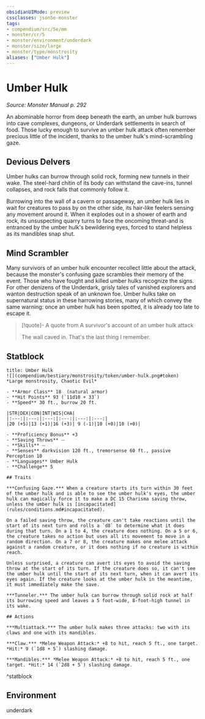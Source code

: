 ```yaml
---
obsidianUIMode: preview
cssclasses: json5e-monster
tags:
- compendium/src/5e/mm
- monster/cr/5
- monster/environment/underdark
- monster/size/large
- monster/type/monstrosity
aliases: ["Umber Hulk"]
---
```

# Umber Hulk
*Source: Monster Manual p. 292*  

An abominable horror from deep beneath the earth, an umber hulk burrows into cave complexes, dungeons, or Underdark settlements in search of food. Those lucky enough to survive an umber hulk attack often remember precious little of the incident, thanks to the umber hulk's mind-scrambling gaze.

## Devious Delvers

Umber hulks can burrow through solid rock, forming new tunnels in their wake. The steel-hard chitin of its body can withstand the cave-ins, tunnel collapses, and rock falls that commonly follow it.

Burrowing into the wall of a cavern or passageway, an umber hulk lies in wait for creatures to pass by on the other side, its hair-like feelers sensing any movement around it. When it explodes out in a shower of earth and rock, its unsuspecting quarry turns to face the oncoming threat-and is entranced by the umber hulk's bewildering eyes, forced to stand helpless as its mandibles snap shut.

## Mind Scrambler

Many survivors of an umber hulk encounter recollect little about the attack, because the monster's confusing gaze scrambles their memory of the event. Those who have fought and killed umber hulks recognize the signs. For other denizens of the Underdark, grisly tales of vanished explorers and wanton destruction speak of an unknown foe. Umber hulks take on supernatural status in these harrowing stories, many of which convey the same warning: once an umber hulk has been spotted, it is already too late to escape it.

> [!quote]- A quote from A survivor's account of an umber hulk attack  
> 
> The wall caved in. That's the last thing I remember.


## Statblock

```ad-statblock
title: Umber Hulk
![](compendium/bestiary/monstrosity/token/umber-hulk.png#token)
*Large monstrosity, Chaotic Evil*

- **Armor Class** 18  (natural armor)
- **Hit Points** 93 (`11d10 + 33`)
- **Speed** 30 ft., burrow 20 ft.

|STR|DEX|CON|INT|WIS|CHA|
|:---:|:---:|:---:|:---:|:---:|:---:|
|20 (+5)|13 (+1)|16 (+3)| 9 (-1)|10 (+0)|10 (+0)|

- **Proficiency Bonus** +3
- **Saving Throws** ⏤
- **Skills** ⏤
- **Senses** darkvision 120 ft., tremorsense 60 ft., passive Perception 10
- **Languages** Umber Hulk
- **Challenge** 5

## Traits

***Confusing Gaze.*** When a creature starts its turn within 30 feet of the umber hulk and is able to see the umber hulk's eyes, the umber hulk can magically force it to make a DC 15 Charisma saving throw, unless the umber hulk is [incapacitated](rules/conditions.md#incapacitated).

On a failed saving throw, the creature can't take reactions until the start of its next turn and rolls a `d8` to determine what it does during that turn. On a 1 to 4, the creature does nothing. On a 5 or 6, the creature takes no action but uses all its movement to move in a random direction. On a 7 or 8, the creature makes one melee attack against a random creature, or it does nothing if no creature is within reach.

Unless surprised, a creature can avert its eyes to avoid the saving throw at the start of its turn. If the creature does so, it can't see the umber hulk until the start of its next turn, when it can avert its eyes again. If the creature looks at the umber hulk in the meantime, it must immediately make the save.

***Tunneler.*** The umber hulk can burrow through solid rock at half its burrowing speed and leaves a 5 foot-wide, 8-foot-high tunnel in its wake.

## Actions

***Multiattack.*** The umber hulk makes three attacks: two with its claws and one with its mandibles.

***Claw.*** *Melee Weapon Attack:* +8 to hit, reach 5 ft., one target. *Hit:* 9 (`1d8 + 5`) slashing damage.

***Mandibles.*** *Melee Weapon Attack:* +8 to hit, reach 5 ft., one target. *Hit:* 14 (`2d8 + 5`) slashing damage.
```
^statblock

## Environment

underdark